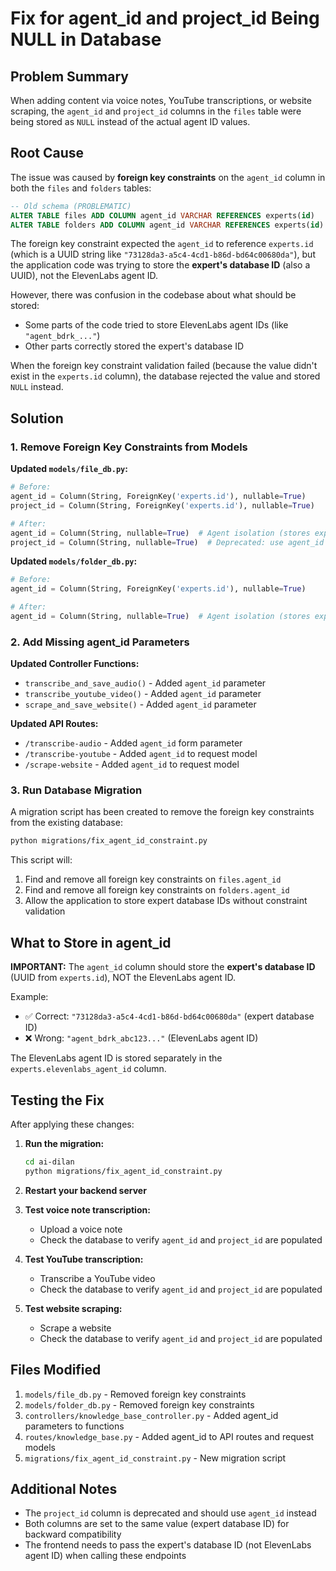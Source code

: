 # Fix for agent_id and project_id Being NULL in Database

## Problem Summary

When adding content via voice notes, YouTube transcriptions, or website scraping, the `agent_id` and `project_id` columns in the `files` table were being stored as `NULL` instead of the actual agent ID values.

## Root Cause

The issue was caused by **foreign key constraints** on the `agent_id` column in both the `files` and `folders` tables:

```sql
-- Old schema (PROBLEMATIC)
ALTER TABLE files ADD COLUMN agent_id VARCHAR REFERENCES experts(id)
ALTER TABLE folders ADD COLUMN agent_id VARCHAR REFERENCES experts(id)
```

The foreign key constraint expected the `agent_id` to reference `experts.id` (which is a UUID string like `"73128da3-a5c4-4cd1-b86d-bd64c00680da"`), but the application code was trying to store the **expert's database ID** (also a UUID), not the ElevenLabs agent ID.

However, there was confusion in the codebase about what should be stored:
- Some parts of the code tried to store ElevenLabs agent IDs (like `"agent_bdrk_..."`)
- Other parts correctly stored the expert's database ID

When the foreign key constraint validation failed (because the value didn't exist in the `experts.id` column), the database rejected the value and stored `NULL` instead.

## Solution

### 1. Remove Foreign Key Constraints from Models

**Updated `models/file_db.py`:**
```python
# Before:
agent_id = Column(String, ForeignKey('experts.id'), nullable=True)
project_id = Column(String, ForeignKey('experts.id'), nullable=True)

# After:
agent_id = Column(String, nullable=True)  # Agent isolation (stores expert database ID)
project_id = Column(String, nullable=True)  # Deprecated: use agent_id instead
```

**Updated `models/folder_db.py`:**
```python
# Before:
agent_id = Column(String, ForeignKey('experts.id'), nullable=True)

# After:
agent_id = Column(String, nullable=True)  # Agent isolation (stores expert database ID)
```

### 2. Add Missing agent_id Parameters

**Updated Controller Functions:**
- `transcribe_and_save_audio()` - Added `agent_id` parameter
- `transcribe_youtube_video()` - Added `agent_id` parameter
- `scrape_and_save_website()` - Added `agent_id` parameter

**Updated API Routes:**
- `/transcribe-audio` - Added `agent_id` form parameter
- `/transcribe-youtube` - Added `agent_id` to request model
- `/scrape-website` - Added `agent_id` to request model

### 3. Run Database Migration

A migration script has been created to remove the foreign key constraints from the existing database:

```bash
python migrations/fix_agent_id_constraint.py
```

This script will:
1. Find and remove all foreign key constraints on `files.agent_id`
2. Find and remove all foreign key constraints on `folders.agent_id`
3. Allow the application to store expert database IDs without constraint validation

## What to Store in agent_id

**IMPORTANT:** The `agent_id` column should store the **expert's database ID** (UUID from `experts.id`), NOT the ElevenLabs agent ID.

Example:
- ✅ Correct: `"73128da3-a5c4-4cd1-b86d-bd64c00680da"` (expert database ID)
- ❌ Wrong: `"agent_bdrk_abc123..."` (ElevenLabs agent ID)

The ElevenLabs agent ID is stored separately in the `experts.elevenlabs_agent_id` column.

## Testing the Fix

After applying these changes:

1. **Run the migration:**
   ```bash
   cd ai-dilan
   python migrations/fix_agent_id_constraint.py
   ```

2. **Restart your backend server**

3. **Test voice note transcription:**
   - Upload a voice note
   - Check the database to verify `agent_id` and `project_id` are populated

4. **Test YouTube transcription:**
   - Transcribe a YouTube video
   - Check the database to verify `agent_id` and `project_id` are populated

5. **Test website scraping:**
   - Scrape a website
   - Check the database to verify `agent_id` and `project_id` are populated

## Files Modified

1. `models/file_db.py` - Removed foreign key constraints
2. `models/folder_db.py` - Removed foreign key constraints
3. `controllers/knowledge_base_controller.py` - Added agent_id parameters to functions
4. `routes/knowledge_base.py` - Added agent_id to API routes and request models
5. `migrations/fix_agent_id_constraint.py` - New migration script

## Additional Notes

- The `project_id` column is deprecated and should use `agent_id` instead
- Both columns are set to the same value (expert database ID) for backward compatibility
- The frontend needs to pass the expert's database ID (not ElevenLabs agent ID) when calling these endpoints
